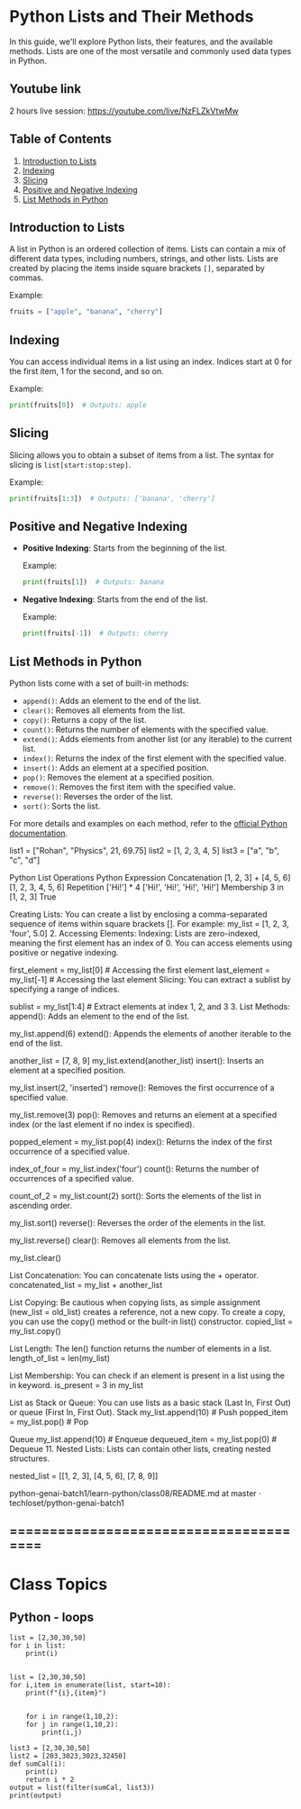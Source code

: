 # Python Lists and Their Methods

In this guide, we'll explore Python lists, their features, and the available methods. Lists are one of the most versatile and commonly used data types in Python.

## Youtube link 
2 hours live session: https://youtube.com/live/NzFLZkVtwMw

## Table of Contents

1. [Introduction to Lists](#introduction-to-lists)
2. [Indexing](#indexing)
3. [Slicing](#slicing)
4. [Positive and Negative Indexing](#positive-and-negative-indexing)
5. [List Methods in Python](#list-methods-in-python)

## Introduction to Lists

A list in Python is an ordered collection of items. Lists can contain a mix of different data types, including numbers, strings, and other lists. Lists are created by placing the items inside square brackets `[]`, separated by commas.

Example:
```python
fruits = ["apple", "banana", "cherry"]
```

## Indexing

You can access individual items in a list using an index. Indices start at 0 for the first item, 1 for the second, and so on.

Example:
```python
print(fruits[0])  # Outputs: apple
```

## Slicing

Slicing allows you to obtain a subset of items from a list. The syntax for slicing is `list[start:stop:step]`.

Example:
```python
print(fruits[1:3])  # Outputs: ['banana', 'cherry']
```

## Positive and Negative Indexing

- **Positive Indexing**: Starts from the beginning of the list.
  
  Example:
  ```python
  print(fruits[1])  # Outputs: banana
  ```

- **Negative Indexing**: Starts from the end of the list.
  
  Example:
  ```python
  print(fruits[-1])  # Outputs: cherry
  ```

## List Methods in Python

Python lists come with a set of built-in methods:

- `append()`: Adds an element to the end of the list.
- `clear()`: Removes all elements from the list.
- `copy()`: Returns a copy of the list.
- `count()`: Returns the number of elements with the specified value.
- `extend()`: Adds elements from another list (or any iterable) to the current list.
- `index()`: Returns the index of the first element with the specified value.
- `insert()`: Adds an element at a specified position.
- `pop()`: Removes the element at a specified position.
- `remove()`: Removes the first item with the specified value.
- `reverse()`: Reverses the order of the list.
- `sort()`: Sorts the list.

For more details and examples on each method, refer to the [official Python documentation](https://docs.python.org/3/tutorial/datastructures.html#more-on-lists).


list1 = ["Rohan", "Physics", 21, 69.75] list2 = [1, 2, 3, 4, 5] list3 = ["a", "b", "c", "d"]

Python List Operations
Python Expression Concatenation [1, 2, 3] + [4, 5, 6] [1, 2, 3, 4, 5, 6] Repetition ['Hi!'] * 4 ['Hi!', 'Hi!', 'Hi!', 'Hi!'] Membership 3 in [1, 2, 3] True

Creating Lists: You can create a list by enclosing a comma-separated sequence of items within square brackets []. For example:
my_list = [1, 2, 3, 'four', 5.0] 2. Accessing Elements: Indexing: Lists are zero-indexed, meaning the first element has an index of 0. You can access elements using positive or negative indexing.

first_element = my_list[0] # Accessing the first element last_element = my_list[-1] # Accessing the last element Slicing: You can extract a sublist by specifying a range of indices.

sublist = my_list[1:4] # Extract elements at index 1, 2, and 3 3. List Methods: append(): Adds an element to the end of the list.

my_list.append(6) extend(): Appends the elements of another iterable to the end of the list.

another_list = [7, 8, 9] my_list.extend(another_list) insert(): Inserts an element at a specified position.

my_list.insert(2, 'inserted') remove(): Removes the first occurrence of a specified value.

my_list.remove(3) pop(): Removes and returns an element at a specified index (or the last element if no index is specified).

popped_element = my_list.pop(4) index(): Returns the index of the first occurrence of a specified value.

index_of_four = my_list.index('four') count(): Returns the number of occurrences of a specified value.

count_of_2 = my_list.count(2) sort(): Sorts the elements of the list in ascending order.

my_list.sort() reverse(): Reverses the order of the elements in the list.

my_list.reverse() clear(): Removes all elements from the list.

my_list.clear()

List Concatenation: You can concatenate lists using the + operator.
concatenated_list = my_list + another_list

List Copying: Be cautious when copying lists, as simple assignment (new_list = old_list) creates a reference, not a new copy. To create a copy, you can use the copy() method or the built-in list() constructor.
copied_list = my_list.copy()

List Length: The len() function returns the number of elements in a list.
length_of_list = len(my_list)

List Membership: You can check if an element is present in a list using the in keyword.
is_present = 3 in my_list

List as Stack or Queue: You can use lists as a basic stack (Last In, First Out) or queue (First In, First Out).
Stack my_list.append(10) # Push popped_item = my_list.pop() # Pop

Queue my_list.append(10) # Enqueue dequeued_item = my_list.pop(0) # Dequeue 11. Nested Lists: Lists can contain other lists, creating nested structures.

nested_list = [[1, 2, 3], [4, 5, 6], [7, 8, 9]]

python-genai-batch1/learn-python/class08/README.md at master · techloset/python-genai-batch1 


## =======================================
# Class Topics

## Python - loops
```
list = [2,30,30,50]
for i in list:
    print(i)


list = [2,30,30,50]
for i,item in enumerate(list, start=10):
    print(f"{i},{item}")


    for i in range(1,10,2):
    for j in range(1,10,2):
        print(i,j)

list3 = [2,30,30,50]
list2 = [203,3023,3023,32450]
def sumCal(i):
    print(i)
    return i * 2
output = list(filter(sumCal, list3))
print(output)
```
